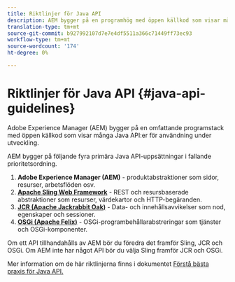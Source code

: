 ```yaml
---
title: Riktlinjer för Java API
description: AEM bygger på en programhög med öppen källkod som visar många Java API:er för användning.
translation-type: tm+mt
source-git-commit: b927992107d7e7e4df5511a366c71449ff73ec93
workflow-type: tm+mt
source-wordcount: '174'
ht-degree: 0%

---
```



# Riktlinjer för Java API {#java-api-guidelines}

Adobe Experience Manager (AEM) bygger på en omfattande programstack med öppen källkod som visar många Java API:er för användning under utveckling.

AEM bygger på följande fyra primära Java API-uppsättningar i fallande prioritetsordning.

1. **Adobe Experience Manager (AEM)**  - produktabstraktioner som sidor, resurser, arbetsflöden osv.
1. **[Apache Sling Web Framework](https://sling.apache.org/apidocs/sling11/)**  - REST och resursbaserade abstraktioner som resurser, värdekartor och HTTP-begäranden.
1. **[JCR (Apache Jackrabbit Oak)](http://jackrabbit.apache.org/oak/docs/oak_api/overview.html)** - Data- och innehållsavvikelser som nod, egenskaper och sessioner.
1. **[OSGi (Apache Felix)](https://felix.apache.org)** - OSGi-programbehållarabstreringar som tjänster och OSGi-komponenter.

Om ett API tillhandahålls av AEM bör du föredra det framför Sling, JCR och OSGi. Om AEM inte har något API bör du välja Sling framför JCR och OSGi.

Mer information om de här riktlinjerna finns i dokumentet [Förstå bästa praxis för Java API.](https://experienceleague.adobe.com/docs/experience-manager-learn/foundation/development/understand-java-api-best-practices.html)

